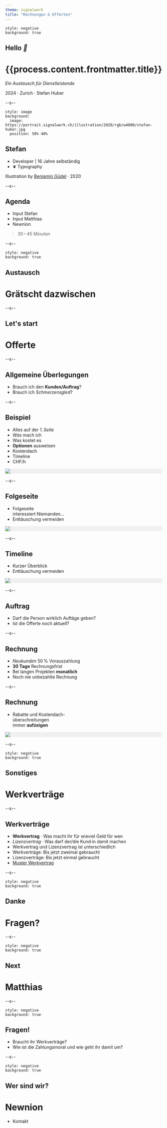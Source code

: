 ```yaml
---
theme: signalwerk
title: "Rechnungen & Offerten"
---
```


```fm
style: negative
background: true
```

## Hello _👋_

# {{process.content.frontmatter.title}}

_Ein Austausch für Dienstleistende_

<footer>

2024 · Zurich · Stefan Huber

</footer>

--s--

```fm
style: image
background:
  image: https://portrait.signalwerk.ch/illustration/2020/rgb/w4000/stefan-huber.jpg
  position: 50% 40%
```

## Stefan

<div class="box box--w40p box--bottom box--white box--padding small">

- Developer | 16 Jahre selbständig
- ❦ Typography

</div>

<footer class="footer--right">

Illustration by [Benjamin Güdel](http://www.guedel.biz/) · 2020

</footer>

--s--

## Agenda

- Input Stefan
- Input Matthias
- Newnion

> 30 – 45 Minuten

--s--

```fm
style: negative
background: true
```

## Austausch

# Grätscht dazwischen

--s--

## Let's start

# Offerte

--s--

## Allgemeine Überlegungen

- Brauch ich den **Kunden/Auftrag**?
- Brauch ich _Schmerzensgled_?

--s--

## Beispiel

- Alles auf der _1. Seite_
- _Was_ mach ich
- Was kostet es
- **Optionen** ausweisen
- Kostendach
- Timeline
- CHF/h

<div class="box box--w50p box--img-cover box--right" style="background-color: #f0f0f0">

![](./img/offerte-einzelne-teile.svg)

</div>

--s--

## Folgeseite

- Folgeseite <br>interessiert Niemanden...
- Enttäuschung vermeiden

<div class="box box--w50p box--img-cover box--right" style="background-color: #f0f0f0">

![](./img/offerte-mit-zusatz-2.svg)

</div>

--s--

## Timeline

- Kurzer Überblick
- Enttäuschung vermeiden

<div class="box box--w50p box--img-cover box--right" style="background-color: #f0f0f0">

![](./img/offerte-time.svg)

</div>

--s--

## Auftrag

- Darf die Person wirklich Auftäge geben?
- Ist die Offerte noch aktuell?

--s--

## Rechnung

- _Neukunden_ 50 % Vorauszahlung
- **30 Tage** Rechnungsfrist
- Bei langen Projekten **monatlich**
- Noch nie unbezahlte Rechnung

--s--

## Rechnung

- Rabatte und Kostendach-<br>überschreitungen <br>immer **aufzeigen**

<div class="box box--w50p box--img-cover box--right" style="background-color: #f0f0f0">

![](./img/Rechnung.svg)

</div>

--s--

```fm
style: negative
background: true
```

## Sonstiges

# Werkverträge

--s--

## Werkverträge

- **Werkvertrag** · Was macht ihr für wieviel Geld für wen
- _Lizenzvertrag_ · Was darf der/die Kund·in damit machen
- Werkvertrag und Lizenzvertrag ist unterschiedlich
- Werkverträge: Bis jetzt zweimal gebraucht
- Lizenzverträge: Bis jetzt einmal gebraucht
- [Muster Werkvertrag](https://newnion.org/documents/vorlage/werkvertrag/)

--s--

```fm
style: negative
background: true
```

## Danke

# Fragen?

--s--

```fm
style: negative
background: true
```

## Next

# Matthias

--s--

```fm
style: negative
background: true
```

## Fragen!

- Braucht ihr Werkverträge?
- Wie ist die Zahlungsmoral und wie geht ihr damit um?

--s--

```fm
style: negative
background: true
```

## Wer sind wir?

# Newnion

- Kontakt
